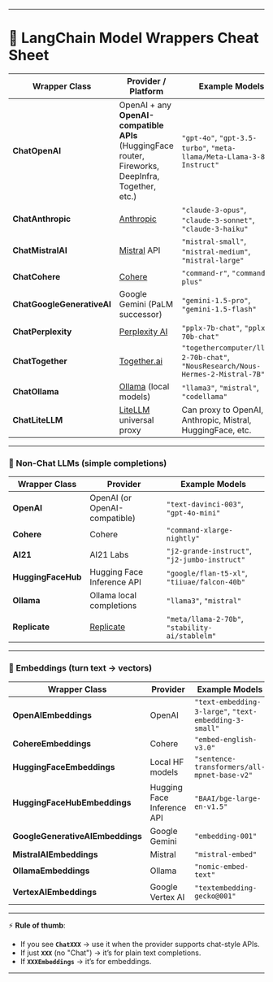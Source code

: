 

---

# 🚀 LangChain Model Wrappers Cheat Sheet

| **Wrapper Class**          | **Provider / Platform**                                                                            | **Example Models**                                                               |
| -------------------------- | -------------------------------------------------------------------------------------------------- | -------------------------------------------------------------------------------- |
| **ChatOpenAI**             | OpenAI + any **OpenAI-compatible APIs** (HuggingFace router, Fireworks, DeepInfra, Together, etc.) | `"gpt-4o"`, `"gpt-3.5-turbo"`, `"meta-llama/Meta-Llama-3-8B-Instruct"`           |
| **ChatAnthropic**          | [Anthropic](https://www.anthropic.com/)                                                            | `"claude-3-opus"`, `"claude-3-sonnet"`, `"claude-3-haiku"`                       |
| **ChatMistralAI**          | [Mistral](https://mistral.ai/) API                                                                 | `"mistral-small"`, `"mistral-medium"`, `"mistral-large"`                         |
| **ChatCohere**             | [Cohere](https://cohere.com/)                                                                      | `"command-r"`, `"command-r-plus"`                                                |
| **ChatGoogleGenerativeAI** | Google Gemini (PaLM successor)                                                                     | `"gemini-1.5-pro"`, `"gemini-1.5-flash"`                                         |
| **ChatPerplexity**         | [Perplexity AI](https://www.perplexity.ai/)                                                        | `"pplx-7b-chat"`, `"pplx-70b-chat"`                                              |
| **ChatTogether**           | [Together.ai](https://www.together.ai/)                                                            | `"togethercomputer/llama-2-70b-chat"`, `"NousResearch/Nous-Hermes-2-Mistral-7B"` |
| **ChatOllama**             | [Ollama](https://ollama.ai/) (local models)                                                        | `"llama3"`, `"mistral"`, `"codellama"`                                           |
| **ChatLiteLLM**            | [LiteLLM](https://github.com/BerriAI/litellm) universal proxy                                      | Can proxy to OpenAI, Anthropic, Mistral, HuggingFace, etc.                       |

---

### 🔹 Non-Chat LLMs (simple completions)

| **Wrapper Class**  | **Provider**                        | **Example Models**                              |
| ------------------ | ----------------------------------- | ----------------------------------------------- |
| **OpenAI**         | OpenAI (or OpenAI-compatible)       | `"text-davinci-003"`, `"gpt-4o-mini"`           |
| **Cohere**         | Cohere                              | `"command-xlarge-nightly"`                      |
| **AI21**           | AI21 Labs                           | `"j2-grande-instruct"`, `"j2-jumbo-instruct"`   |
| **HuggingFaceHub** | Hugging Face Inference API          | `"google/flan-t5-xl"`, `"tiiuae/falcon-40b"`    |
| **Ollama**         | Ollama local completions            | `"llama3"`, `"mistral"`                         |
| **Replicate**      | [Replicate](https://replicate.com/) | `"meta/llama-2-70b"`, `"stability-ai/stablelm"` |

---

### 🔹 Embeddings (turn text → vectors)

| **Wrapper Class**                | **Provider**               | **Example Models**                                     |
| -------------------------------- | -------------------------- | ------------------------------------------------------ |
| **OpenAIEmbeddings**             | OpenAI                     | `"text-embedding-3-large"`, `"text-embedding-3-small"` |
| **CohereEmbeddings**             | Cohere                     | `"embed-english-v3.0"`                                 |
| **HuggingFaceEmbeddings**        | Local HF models            | `"sentence-transformers/all-mpnet-base-v2"`            |
| **HuggingFaceHubEmbeddings**     | Hugging Face Inference API | `"BAAI/bge-large-en-v1.5"`                             |
| **GoogleGenerativeAIEmbeddings** | Google Gemini              | `"embedding-001"`                                      |
| **MistralAIEmbeddings**          | Mistral                    | `"mistral-embed"`                                      |
| **OllamaEmbeddings**             | Ollama                     | `"nomic-embed-text"`                                   |
| **VertexAIEmbeddings**           | Google Vertex AI           | `"textembedding-gecko@001"`                            |

---

⚡ **Rule of thumb**:

* If you see **`ChatXXX`** → use it when the provider supports chat-style APIs.
* If just **`XXX`** (no "Chat") → it’s for plain text completions.
* If **`XXXEmbeddings`** → it’s for embeddings.

---

